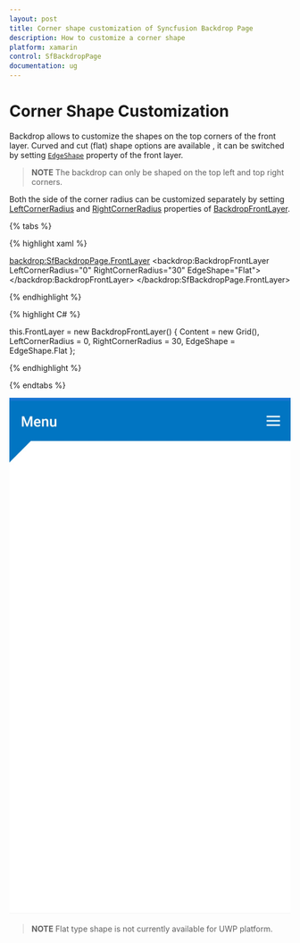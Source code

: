 ```yaml
---
layout: post
title: Corner shape customization of Syncfusion Backdrop Page
description: How to customize a corner shape
platform: xamarin
control: SfBackdropPage
documentation: ug
---
```


# Corner Shape Customization

Backdrop allows to customize the shapes on the top corners of the front layer. Curved and cut (flat) shape options are available , it can be switched by setting [`EdgeShape`](https://help.syncfusion.com/cr/xamarin/Syncfusion.SfBackdrop.XForms~Syncfusion.XForms.Backdrop.BackdropFrontLayer~EdgeShape.html) property of the front layer.

>**NOTE**
The backdrop can only be shaped on the top left and top right corners.

Both the side of the corner radius can be customized separately by setting [LeftCornerRadius](https://help.syncfusion.com/cr/xamarin/Syncfusion.SfBackdrop.XForms~Syncfusion.XForms.Backdrop.BackdropFrontLayer~LeftCornerRadius.html) and [RightCornerRadius](https://help.syncfusion.com/cr/xamarin/Syncfusion.SfBackdrop.XForms~Syncfusion.XForms.Backdrop.BackdropFrontLayer~RightCornerRadius.html) properties of [BackdropFrontLayer](https://help.syncfusion.com/cr/xamarin/Syncfusion.SfBackdrop.XForms~Syncfusion.XForms.Backdrop.BackdropFrontLayer.html).

{% tabs %} 

{% highlight xaml %} 

<backdrop:SfBackdropPage.FrontLayer>
        <backdrop:BackdropFrontLayer LeftCornerRadius="0" RightCornerRadius="30" EdgeShape="Flat">
            <Grid />
        </backdrop:BackdropFrontLayer>
</backdrop:SfBackdropPage.FrontLayer> 


{% endhighlight %}

{% highlight C# %} 

this.FrontLayer = new BackdropFrontLayer()
{
	Content = new Grid(),
	LeftCornerRadius = 0,
	RightCornerRadius = 30,
	EdgeShape = EdgeShape.Flat
};

{% endhighlight %}

{% endtabs %}

![Flat shape top right corner](CornerShape_images/EdgeShape_Flat_codsnippet.jpg)

>**NOTE**
Flat type shape is not currently available for UWP platform.



